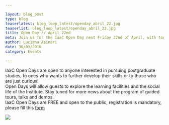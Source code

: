 ```yaml
---

layout: blog_post
type: blog
teaserlatest: blog_loop_latest/openday_abril_22.jpg
teaserlist: blog_loop_latest/openday_abril_22.jpg
title: Open Day // April 22nd
meta: Join us for the IaaC Open Day next Friday 22nd of April, with tours, demos, conferences and much more.
author: Luciana Asinari
date: 30/03/2016
category: Events

---
```





IaaC Open Days are open to anyone interested in pursuing postgraduate studies, to ones who wants to further develop their skills or to those who are just curious!
<br>
Open Days will allow guests to explore the learning facilities and the social life of the Institute. Stay tuned for more news about the program of guided tours, talks and demos.
<br>
IaaC Open Days are FREE and open to the public, registration is mandatory, please fill this <a target="_blank" href="http://ow.ly/ZwWWo"><u> form </u></a> 
<br>

<img src="{{site.baseurl}}{{ site.url }}/img/blog/blog_loop_latest/openday_abril_22.jpg">



